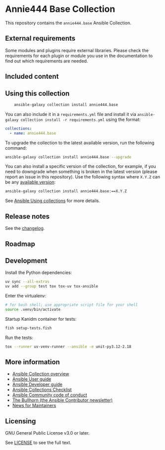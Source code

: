 # Annie444 Base Collection

This repository contains the `annie444.base` Ansible Collection.

<!--start requires_ansible-->
<!--end requires_ansible-->

## External requirements

Some modules and plugins require external libraries. Please check the requirements for each plugin or module you use in the documentation to find out which requirements are needed.

## Included content

<!--start collection content-->
<!--end collection content-->

## Using this collection

```bash
    ansible-galaxy collection install annie444.base
```

You can also include it in a `requirements.yml` file and install it via `ansible-galaxy collection install -r requirements.yml` using the format:

```yaml
collections:
  - name: annie444.base
```

To upgrade the collection to the latest available version, run the following command:

```bash
ansible-galaxy collection install annie444.base --upgrade
```

You can also install a specific version of the collection, for example, if you need to downgrade when something is broken in the latest version (please report an issue in this repository). Use the following syntax where `X.Y.Z` can be any [available version](https://galaxy.ansible.com/annie444/base):

```bash
ansible-galaxy collection install annie444.base:==X.Y.Z
```

See [Ansible Using collections](https://docs.ansible.com/ansible/latest/user_guide/collections_using.html) for more details.

## Release notes

See the [changelog](https://github.com/ansible-collections/annie444.base/tree/main/CHANGELOG.rst).

## Roadmap

<!-- Optional. Include the roadmap for this collection, and the proposed release/versioning strategy so users can anticipate the upgrade/update cycle. -->

## Development
Install the Python dependencies:

```bash
uv sync --all-extras
uv add --group test tox tox-uv tox-ansible
```

Enter the virtualenv:

```bash
# for bash shell; use appropriate script file for your shell
source .venv/bin/activate
```

Startup Kanidm container for tests:
```bash
fish setup-tests.fish
```

Run the tests:
```bash
tox --runner uv-venv-runner --ansible -e unit-py3.12-2.18
```

## More information

<!-- List out where the user can find additional information, such as working group meeting times, slack/IRC channels, or documentation for the product this collection automates. At a minimum, link to: -->

- [Ansible Collection overview](https://github.com/ansible-collections/overview)
- [Ansible User guide](https://docs.ansible.com/ansible/devel/user_guide/index.html)
- [Ansible Developer guide](https://docs.ansible.com/ansible/devel/dev_guide/index.html)
- [Ansible Collections Checklist](https://github.com/ansible-collections/overview/blob/main/collection_requirements.rst)
- [Ansible Community code of conduct](https://docs.ansible.com/ansible/devel/community/code_of_conduct.html)
- [The Bullhorn (the Ansible Contributor newsletter)](https://docs.ansible.com/ansible/devel/community/communication.html#the-bullhorn)
- [News for Maintainers](https://github.com/ansible-collections/news-for-maintainers)

## Licensing

GNU General Public License v3.0 or later.

See [LICENSE](https://www.gnu.org/licenses/gpl-3.0.txt) to see the full text.
